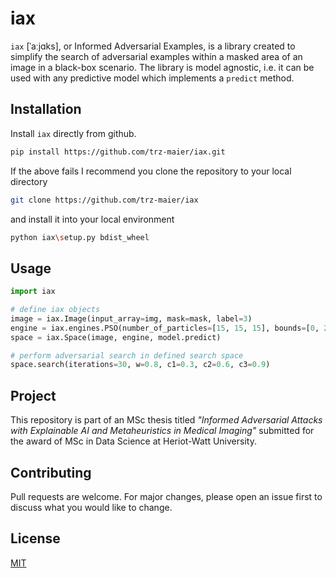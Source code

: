 # iax 
 
`iax` [ˈaːjɑks], or Informed Adversarial Examples, is a library created to simplify the search of adversarial examples within a masked area of an image in a black-box scenario. The library is model agnostic, i.e. it can be used with any predictive model which implements a `predict` method.

## Installation

Install `iax` directly from github.

```bash
pip install https://github.com/trz-maier/iax.git
```


If the above fails I recommend you clone the repository to your local directory 

```bash
git clone https://github.com/trz-maier/iax
```
and install it into your local environment
```bash
python iax\setup.py bdist_wheel
```

## Usage

```python
import iax

# define iax objects
image = iax.Image(input_array=img, mask=mask, label=3)
engine = iax.engines.PSO(number_of_particles=[15, 15, 15], bounds=[0, 255])
space = iax.Space(image, engine, model.predict)

# perform adversarial search in defined search space
space.search(iterations=30, w=0.8, c1=0.3, c2=0.6, c3=0.9)

```

## Project
This repository is part of an MSc thesis titled *"Informed Adversarial Attacks with Explainable AI and Metaheuristics in Medical Imaging"* submitted for the award of MSc in Data Science at Heriot-Watt University.

## Contributing
Pull requests are welcome. For major changes, please open an issue first to discuss what you would like to change.


## License
[MIT](https://choosealicense.com/licenses/mit/)
